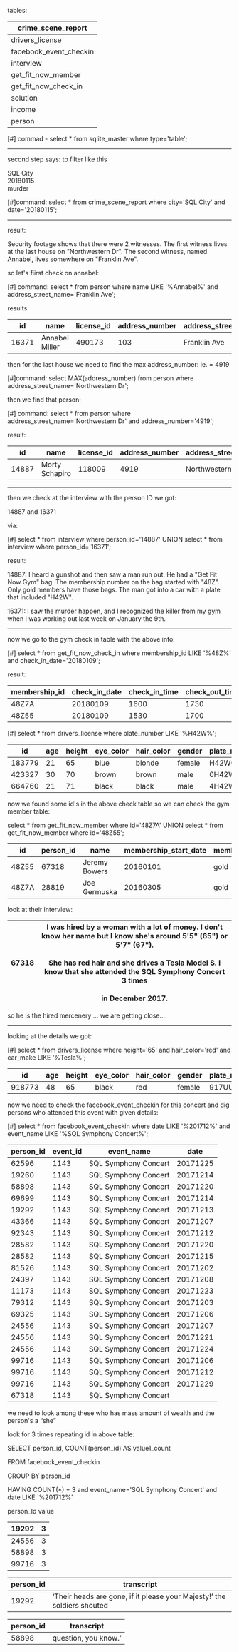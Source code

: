 tables:

|crime_scene_report|
|---|
|drivers_license|
|facebook_event_checkin|
|interview|
|get_fit_now_member|
|get_fit_now_check_in|
|solution|
|income|
|person|

[#] commad - select * from sqlite_master where type='table';

-------------------------------------------------------------------------------------------------------

second step says: to filter like this

SQL City  
20180115	  
murder

[#]command: select * from crime_scene_report where city='SQL City' and date='20180115';

-------------------------------------------------------------------------------------------------------------------------------------------------------

result:

Security footage shows that there were 2 witnesses. The first witness lives at the last house on "Northwestern Dr". The second witness, named Annabel, lives somewhere on "Franklin Ave".

so let's fiirst check on annabel:

[#] command: select * from person where name LIKE '%Annabel%' and address_street_name='Franklin Ave';

results:

|id|name|license_id|address_number|address_street_name|ssn|
|---|---|---|---|---|---|
|16371|Annabel Miller|490173|103|Franklin Ave|318771143|

then for the last house we need to find the max address_number: ie. = 4919

[#]command: select MAX(address_number) from person where address_street_name='Northwestern Dr';

then we find that person:

[#] command: select * from person where address_street_name='Northwestern Dr' and address_number='4919';

result:

|id|name|license_id|address_number|address_street_name|ssn|
|---|---|---|---|---|---|
|14887|Morty Schapiro|118009|4919|Northwestern Dr|111564949|

--------------------------------------------------------------------------------------------------------------------------------

then we check at the interview with the person ID we got:

14887 and 16371

via:

[#] select * from interview where person_id='14887' UNION select * from interview where person_id='16371';

result:

14887: I heard a gunshot and then saw a man run out. He had a "Get Fit Now Gym" bag. The membership number on the bag started with "48Z". Only gold members have those bags. The man got into a car with a plate that included "H42W".

16371: I saw the murder happen, and I recognized the killer from my gym when I was working out last week on January the 9th.

-----------------------------------------------------------------------------------------------------------------------------------------------------------------

now we go to the gym check in table with the above info:

[#] select * from get_fit_now_check_in where membership_id LIKE '%48Z%' and check_in_date='20180109';

result:

|membership_id|check_in_date|check_in_time|check_out_time|
|---|---|---|---|
|48Z7A|20180109|1600|1730|
|48Z55|20180109|1530|1700|

[#] select * from drivers_license where plate_number LIKE '%H42W%';

|id|age|height|eye_color|hair_color|gender|plate_number|car_make|car_model|
|---|---|---|---|---|---|---|---|---|
|183779|21|65|blue|blonde|female|H42W0X|Toyota|Prius|
|423327|30|70|brown|brown|male|0H42W2|Chevrolet|Spark LS|
|664760|21|71|black|black|male|4H42WR|Nissan|Altima|

now we found some id's in the above check table so we can check the gym member table:

select * from get_fit_now_member where id='48Z7A' UNION select * from get_fit_now_member where id='48Z55';

|id|person_id|name|membership_start_date|membership_status|
|---|---|---|---|---|
|48Z55|67318|Jeremy Bowers|20160101|gold|
|48Z7A|28819|Joe Germuska|20160305|gold|

look at their interview:

|67318|I was hired by a woman with a lot of money. I don't know her name but I know she's around 5'5" (65") or 5'7" (67").<br><br>She has red hair and she drives a Tesla Model S. I know that she attended the SQL Symphony Concert 3 times<br><br>in December 2017.|
|---|---|

so he is the hired mercenery ... we are getting close....

------------------------------------------------------------------------------------------------------------------------------------------------------------------

looking at the details we got:

[#] select * from drivers_license where height='65' and hair_color='red' and car_make LIKE '%Tesla%';

|id|age|height|eye_color|hair_color|gender|plate_number|car_make|car_model|
|---|---|---|---|---|---|---|---|---|
|918773|48|65|black|red|female|917UU3|Tesla|Model S|

now we need to check the facebook_event_checkin for this concert and dig persons who attended this event with given details:

[#] select * from facebook_event_checkin where date LIKE '%201712%' and event_name LIKE '%SQL Symphony Concert%';

|person_id|event_id|event_name|date|
|---|---|---|---|
|62596|1143|SQL Symphony Concert|20171225|
|19260|1143|SQL Symphony Concert|20171214|
|58898|1143|SQL Symphony Concert|20171220|
|69699|1143|SQL Symphony Concert|20171214|
|19292|1143|SQL Symphony Concert|20171213|
|43366|1143|SQL Symphony Concert|20171207|
|92343|1143|SQL Symphony Concert|20171212|
|28582|1143|SQL Symphony Concert|20171220|
|28582|1143|SQL Symphony Concert|20171215|
|81526|1143|SQL Symphony Concert|20171202|
|24397|1143|SQL Symphony Concert|20171208|
|11173|1143|SQL Symphony Concert|20171223|
|79312|1143|SQL Symphony Concert|20171203|
|69325|1143|SQL Symphony Concert|20171206|
|24556|1143|SQL Symphony Concert|20171207|
|24556|1143|SQL Symphony Concert|20171221|
|24556|1143|SQL Symphony Concert|20171224|
|99716|1143|SQL Symphony Concert|20171206|
|99716|1143|SQL Symphony Concert|20171212|
|99716|1143|SQL Symphony Concert|20171229|
|67318|1143|SQL Symphony Concert||

we need to look among these who has mass amount of wealth and the person's a “she”

look for 3 times repeating id in above table:

SELECT person_id, COUNT(person_id) AS value1_count

FROM facebook_event_checkin

GROUP BY person_id

HAVING COUNT(*) = 3 and event_name='SQL Symphony Concert' and date LIKE '%201712%'

person_Id value

|19292|3|
|---|---|
|24556|3|
|58898|3|
|99716|3|

|person_id|transcript|
|---|---|
|19292|‘Their heads are gone, if it please your Majesty!’ the soldiers shouted|

|person_id|transcript|
|---|---|
|58898|question, you know.’|
